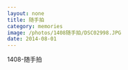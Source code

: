 ```yaml
---
layout: none
title: 随手拍
category: memories
image: /photos/1408随手拍/DSC02998.JPG
date: 2014-08-01
---
```

1408-随手拍